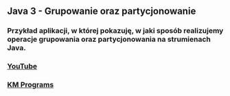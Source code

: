 ## Java 3 - Grupowanie oraz partycjonowanie

### Przykład aplikacji, w której pokazuję, w jaki sposób realizujemy operacje grupowania oraz partycjonowania na strumienach Java.

### [YouTube](https://www.youtube.com/watch?v=JmTquOAcg2w&list=PLCXqHvi_kahzG6YsoZrYQ6N4RLLkGJu7N&index=3)
### [KM Programs](https://km-programs.pl/)
